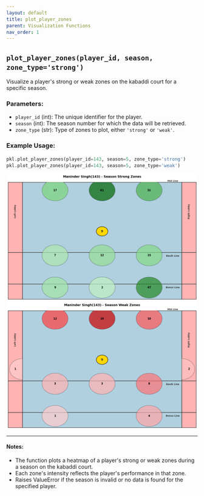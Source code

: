 ```yaml
---
layout: default
title: plot_player_zones
parent: Visualization Functions
nav_order: 1
---
```

## `plot_player_zones(player_id, season, zone_type='strong')`

Visualize a player's strong or weak zones on the kabaddi court for a specific season.

### Parameters:
- `player_id` (int): The unique identifier for the player.
- `season` (int): The season number for which the data will be retrieved.
- `zone_type` (str): Type of zones to plot, either `'strong'` or `'weak'`.

### Example Usage:
```python
pkl.plot_player_zones(player_id=143, season=5, zone_type='strong')
pkl.plot_player_zones(player_id=143, season=5, zone_type='weak')
```
![plot_player_zones_strong_manindersingh.png](../assets/images/plotting-fns-outputs/plot_player_zones_strong_manindersingh.png)
![plot_player_zones_weak_manindersingh.png](../assets/images/plotting-fns-outputs/plot_player_zones_weak_manindersingh.png)

---

#### Notes:
 - The function plots a heatmap of a player's strong or weak zones during a season on the kabaddi court.
 - Each zone's intensity reflects the player's performance in that zone.
 - Raises ValueError if the season is invalid or no data is found for the specified player.